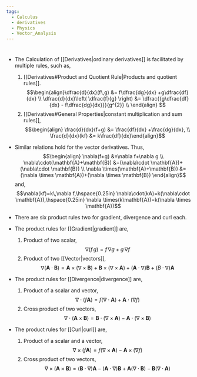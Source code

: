 ```yaml
---
tags:
  - Calculus
  - derivatives
  - Physics
  - Vector_Analysis
---
```

#
- The Calculation of [[Derivatives|ordinary derivatives]] is facilitated by multiple rules, such as, 
	1. [[Derivatives#Product and Quotient Rule|Products and quotient rules]]. $$\begin{align}\dfrac{d}{dx}(f\,g) &= f\dfrac{dg}{dx} +g\dfrac{df}{dx} \\ \dfrac{d}{dx}\left( \dfrac{f}{g} \right) &= \dfrac{{g\dfrac{df}{dx} - f\dfrac{dg}{dx}}}{g^{2}} \\ \end{align} $$
	2. [[Derivatives#General Properties|constant multiplication and sum rules]],$$\begin{align} \frac{d}{dx}(f+g) &= \frac{df}{dx} +\frac{dg}{dx}, \\ \frac{d}{dx}(kf) &= k\frac{df}{dx}\end{align}$$
- Similar relations hold for the vector derivatives. Thus,$$\begin{align} \nabla(f+g) &=\nabla f+\nabla g \\
\nabla\cdot(\mathbf{A}+\mathbf{B}) &=(\nabla\cdot \mathbf{A})+(\nabla\cdot \mathbf{B}) \\
\nabla \times(\mathbf{A}+\mathbf{B}) &= (\nabla \times \mathbf{A})+(\nabla \times \mathbf{B}) \end{align}$$and,$$\nabla(kf)=k\,\nabla f,\hspace{0.25in} \nabla\cdot(kA)=k(\nabla\cdot \mathbf{A}),\hspace{0.25in} \nabla \times(k\mathbf{A})=k(\nabla \times \mathbf{A})$$
- There are six product rules two for gradient, divergence and curl each.

- The product rules for [[Gradient|gradient]] are,
	1. Product of two scalar,$$\displaystyle \nabla(f\,g)=f\,\nabla g+g\,\nabla f$$
	2. Product of two [[Vector|vectors]],$$\nabla(\mathbf{A}\cdot \mathbf{B})=\mathbf{A}\times(\nabla \times \mathbf{B})+\mathbf{B}\times(\nabla \times \mathbf{A})+(\mathbf{A}\cdot \nabla)\mathbf{B}+(B\cdot \nabla)\mathbf{A}$$
- The product rules for [[Divergence|divergence]] are,
	1. Product of a scalar and vector,$$\nabla\cdot (f\mathbf{A})=f(\nabla\cdot \mathbf{A})+\mathbf{A}\cdot(\nabla f)$$
	2. Cross product of two vectors,$$\nabla\cdot(\mathbf{A}\times \mathbf{B})=\mathbf{B}\cdot(\nabla \times \mathbf{A})-\mathbf{A}\cdot(\nabla \times \mathbf{B})$$
- The product rules for [[Curl|curl]] are,
	1. Product of a scalar and a vector,$$\nabla \times(f\mathbf{A})=f(\nabla \times \mathbf{A})-\mathbf{A}\times(\nabla f)$$
	2. Cross product of two vectors,$$\nabla \times(\mathbf{A}\times \mathbf{B})=(\mathbf{B}\cdot \nabla)\mathbf{A}-(\mathbf{A}\cdot \nabla)\mathbf{B}+\mathbf{A}(\nabla\cdot \mathbf{B})-\mathbf{B}(\nabla\cdot \mathbf{A})$$

